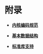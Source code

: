 # 附录


- **[内核编码规范](kernel-mini-appx-code.md)**

- **[基本数据结构](kernel-mini-appx-data.md)**

- **[标准库支持](kernel-mini-appx-lib.md)**